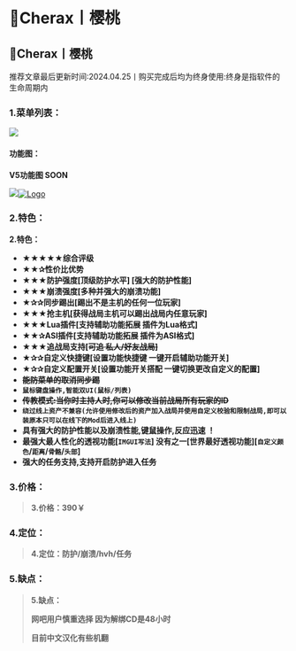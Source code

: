 # 🍒Cherax丨樱桃

## 🍒Cherax丨樱桃

推荐文章最后更新时间:2024.04.25丨购买完成后均为终身使用:终身是指软件的生命周期内

### **1.菜单列表：** <a href="#id-1.-cai-dan-lie-biao" id="id-1.-cai-dan-lie-biao"></a>

![](https://docs.hzz.im/\~gitbook/image?url=https%3A%2F%2F1382592200-files.gitbook.io%2F%7E%2Ffiles%2Fv0%2Fb%2Fgitbook-x-prod.appspot.com%2Fo%2Fspaces%252F7YXEHggLzaiKwZjRSOD4%252Fuploads%252F54909fBumbyVwEtBT43t%252F%25E6%25A8%25B1%25E6%25A1%25832.0.png%3Falt%3Dmedia%26token%3D166b2d49-97f1-4c7a-a94a-4cdb0a907a6b\&width=768\&dpr=4\&quality=100\&sign=b96dedda\&sv=1)

#### **功能图：** <a href="#gong-neng-tu" id="gong-neng-tu"></a>

**V5功能图 SOON**

![](https://docs.hzz.im/\~gitbook/image?url=https%3A%2F%2F1382592200-files.gitbook.io%2F%7E%2Ffiles%2Fv0%2Fb%2Fgitbook-x-prod.appspot.com%2Fo%2Fspaces%252F7YXEHggLzaiKwZjRSOD4%252Fuploads%252FVOazwVzOkAxwoV1IOa92%252FCherax%25E6%25A8%25B1%25E6%25A1%2583%25E5%258A%259F%25E8%2583%25BD%25E5%259B%25BE%25E4%25B8%258E%25E6%25A0%2587%25E6%25B3%25A8.png%3Falt%3Dmedia%26token%3Dd97a0a05-041f-4884-abcb-d394b815bb37\&width=768\&dpr=4\&quality=100\&sign=4824ba67\&sv=1)[![Logo](https://assets.woozooo.com/assets/favicon.ico)](https://hzmod.lanzoub.com/ixdFr0bm9tjg)

### **2.特色：** <a href="#id-2.-te-se" id="id-2.-te-se"></a>

**2.特色：**

* **★★★★★综合评级**
* **★★✰性价比优势**
* **★★★防护强度\[顶级防护水平] \[强大的防护性能]**
* **★★★崩溃强度\[多种并强大的崩溃功能]**
* **★✰✰同步踢出\[踢出不是主机的任何一位玩家]**
* **★★★抢主机\[获得战局主机可以踢出战局内任意玩家]**
* **★★★Lua插件\[支持辅助功能拓展 插件为Lua格式]**
* **★★✰ASI插件\[支持辅助功能拓展 插件为ASI格式]**
* **★★★追战局支持\[**~~**可追 私人/好友战局]**~~
* **★✰✰自定义快捷键\[设置功能快捷键 一键开启辅助功能开关]**
* **★✰✰自定义配置开关\[设置功能开关搭配 一键切换更改自定义的配置]**
* ~~**能防菜单的取消同步踢**~~
* **`鼠标键盘操作,智能双UI(鼠标/列表)`**
* ~~**传教模式:当你时主持人时,你可以修改当前战局所有玩家的ID**~~
* **`绕过线上资产不兼容(允许使用修改后的资产加入战局并使用自定义校验和限制战局,即可以装原本只可以在线下的Mod后进入线上)`**
* **具有强大的防护性能以及崩溃性能,键鼠操作,反应迅速 ！**
* **最强大最人性化的透视功能\[`IMGUI写法`] 没有之一\[世界最好透视功能]\[`自定义颜色`/`距离`/`骨骼`/`头部`]**
* **强大的任务支持,支持开启防护进入任务**

### **3.价格：** <a href="#id-3.-jia-ge" id="id-3.-jia-ge"></a>

> **3.价格：390￥**

### **4.定位：** <a href="#id-4.-ding-wei" id="id-4.-ding-wei"></a>

> **4.定位：防护/崩溃/hvh/任务**

### **5.缺点：** <a href="#id-5.-que-dian" id="id-5.-que-dian"></a>

> **5.缺点：**
>
> **网吧用户慎重选择 因为解绑CD是48小时**
>
> **目前中文汉化有些机翻**
